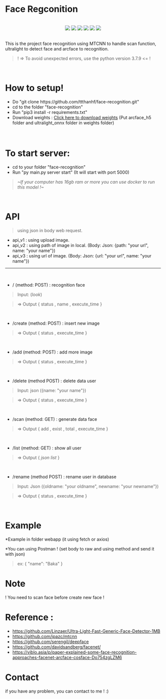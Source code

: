 # Face Regconition
<br>
<div align='center'>
<img src="https://img.shields.io/badge/Python-3.7.9-blue"> <img src="https://img.shields.io/badge/Build-Passing-green"> <img src="https://img.shields.io/badge/Docker-Yes-green"> <img src="https://img.shields.io/badge/Test_In_Server-Yes-green"> <img src="https://img.shields.io/badge/Testing-Done-green"> <img src="https://img.shields.io/badge/API-Yes-green">
</div>
<br>

This is the project face recognition using MTCNN to handle scan function, ultralight to detect face and arcface to recognition.

> ! => To avoid unexpected errors, use the python version 3.7.9 <= !

<br>

# How to setup!
- Do "git clone https[]()://github.com/ttthanhf/face-recognition.git"
- cd to the folder "face-recognition"
- Run "pip3 install -r requirements.txt"
- Download weights : [Click here to download weights](https://drive.google.com/drive/folders/1uimIp4K-AAjk5EQBuVI8j9OYBgJCSUES?usp=sharing) (Put arcface_h5 folder and ultralight_onnx folder in weights folder)
<br><br><br>

# To start server:
- cd to your folder "face-recognition"
- Run "py main.py server start" (It will start with port 5000)

>*~If your computer has 16gb ram or more you can use docker to run this model !~*

<br>

# API
> using json in body web request.

- api_v1 : using upload image.
- api_v2 : using path of image in local. (Body: Json: {path: "your url", name: "your name"})
- api_v3 : using url of image. (Body: Json: {url: "your url", name: "your name"})

<hr>
<br>

- / (method: POST) : recognition face
> Input: (*look*)

> => Output { status , name , execute_time }
<br>

- /create (method: POST) : insert new image
> => Output { status , execute_time }
<br>

- /add (method: POST) : add more image
> => Output { status , execute_time }
<br>

- /delete (method POST) : delete data user
> Input: json ({name: "your name"})

> => Output { status , execute_time }
<br>

- /scan (method: GET) : generate data face
> => Output { add , exist , total , execute_time }
<br>

- /list (method: GET) : show all user
> => Output { *json list* }
<br>

- /rename (method POST) : rename user in database
> Input: Json ({oldname: "your oldname", newname: "your newname"})

> => Output { status , execute_time }
<br>

# Example


*Example in folder webapp (it using fetch or axios)

*You can using Postman ! (set body to raw and using method and send it with json)
>ex: 
{
    "name": "Baka"
}

# Note
! You need to scan face before create new face !
<br>

# Reference : 
- https://github.com/Linzaer/Ultra-Light-Fast-Generic-Face-Detector-1MB
- https://github.com/ipazc/mtcnn
- https://github.com/serengil/deepface
- https://github.com/davidsandberg/facenet/
- https://viblo.asia/p/paper-explained-some-face-recognition-approaches-facenet-arcface-cosface-Do754zgLZM6

# Contact
if you have any problem, you can contact to me ! :)




